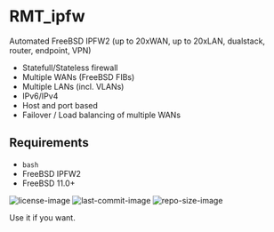 # RMT_ipfw
Automated FreeBSD IPFW2 (up to 20xWAN, up to 20xLAN, dualstack, router, endpoint, VPN)

- Statefull/Stateless firewall
- Multiple WANs (FreeBSD FIBs)
- Multiple LANs (incl. VLANs)
- IPv6/IPv4
- Host and port based
- Failover / Load balancing of multiple WANs


Requirements
---
- `bash`
- FreeBSD IPFW2
- FreeBSD 11.0+


![license-image](https://img.shields.io/github/license/remetremet/RMT_ipfw?style=plastic)
![last-commit-image](https://img.shields.io/github/last-commit/remetremet/RMT_ipfw?style=plastic)
![repo-size-image](https://img.shields.io/github/repo-size/remetremet/RMT_ipfw?style=plastic)

Use it if you want.
